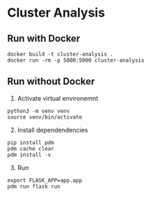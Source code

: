 # Cluster Analysis

## Run with Docker 

```
docker build -t cluster-analysis .
docker run -rm -p 5000:5000 cluster-analysis
```

## Run without Docker

1. Activate virtual environemnt
```
python3 -m venv venv
source venv/bin/activate
```

2. Install dependendencies
```
pip install pdm
pdm cache clear
pdm install -v
```

3. Run 
```
export FLASK_APP=app.app
pdm run flask run
```